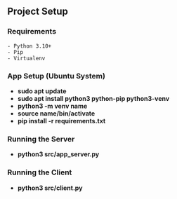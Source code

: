 ## Project Setup

### Requirements
```
- Python 3.10+
- Pip
- Virtualenv
```
### App Setup (Ubuntu System)
- **sudo apt update**
- **sudo apt install python3 python-pip python3-venv**
- **python3 -m venv name**
- **source name/bin/activate**
- **pip install -r requirements.txt**

### Running the Server
- **python3 src/app_server.py**
### Running the Client
- **python3 src/client.py**